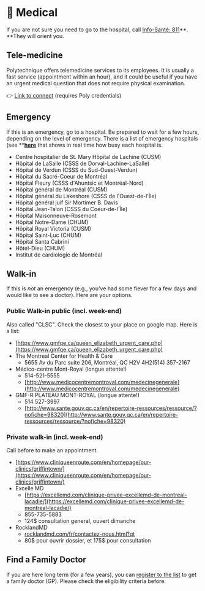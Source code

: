 # <span>🏥</span> Medical

If you are not sure you need to go to the hospital, call [Info-Santé: 811](https://www.quebec.ca/en/health/finding-a-resource/info-sante-811)**. **They will orient you.


## Tele-medicine

Polytechnique offers telemedicine services to its employees. It is usually a fast service (appointment within an hour), and it could be useful if you have an urgent medical question that does not require physical examination. 

👉 [Link to connect](https://intranet.polymtl.ca/srh/sante-bien-etre-et-qualite-de-vie-au-travail#telemedecine) (requires Poly credentials)


## Emergency

If this is an emergency, go to a hospital. Be prepared to wait for a few hours, depending on the level of emergency. There is a list of emergency hospitals (see **[**here**](https://www.indexsante.ca/urgences/#Montreal) that shows in real time how busy each hospital is.

* Centre hospitalier de St. Mary Hôpital de Lachine (CUSM)
* Hôpital de LaSalle (CSSS de Dorval-Lachine-LaSalle)
* Hôpital de Verdun (CSSS du Sud-Ouest-Verdun)
* Hôpital du Sacré-Coeur de Montréal
* Hôpital Fleury (CSSS d'Ahuntsic et Montréal-Nord)
* Hôpital général de Montréal (CUSM)
* Hôpital général du Lakeshore (CSSS de l'Ouest-de-l'Île)
* Hôpital général juif Sir Mortimer B. Davis
* Hôpital Jean-Talon (CSSS du Coeur-de-l'Île) 
* Hôpital Maisonneuve-Rosemont
* Hôpital Notre-Dame (CHUM)
* Hôpital Royal Victoria (CUSM)
* Hôpital Saint-Luc (CHUM)
* Hôpital Santa Cabrini
* Hôtel-Dieu (CHUM)
* Institut de cardiologie de Montréal


## Walk-in

If this is *not* an emergency (e.g., you've had some fiever for a few days and would like to see a doctor). Here are your options.

### Public Walk-in public (incl. week-end)

Also called "CLSC". Check the closest to your place on google map. Here is a list:

* [https://www.gmfqe.ca/queen_elizabeth_urgent_care.php](https://www.gmfqe.ca/queen_elizabeth_urgent_care.php)
* The Montreal Center for Health & Care
  * 5655 Av du Parc suite 206, Montréal, QC H2V 4H2(514) 357-2167
* Médico-centre Mont-Royal (longue attente!)
  * 514-521-5555
  * [http://www.medicocentremontroyal.com/medecinegenerale](http://www.medicocentremontroyal.com/medecinegenerale)
* GMF-R PLATEAU MONT-ROYAL (longue attente!)
  * 514 527-3997
  * [http://www.sante.gouv.qc.ca/en/repertoire-ressources/ressource/?nofiche=98320](http://www.sante.gouv.qc.ca/en/repertoire-ressources/ressource/?nofiche=98320)

### Private walk-in (incl. week-end)

Call before to make an appointment.

* [https://www.cliniqueenroute.com/en/homepage/our-clinics/griffintown/](https://www.cliniqueenroute.com/en/homepage/our-clinics/griffintown/)
* Excelle MD
  * [https://excellemd.com/clinique-privee-excellemd-de-montreal-lacadie/](https://excellemd.com/clinique-privee-excellemd-de-montreal-lacadie/)
  * 855-735-5883
  * 124$ consultation general, ouvert dimanche
* RocklandMD
  * [rocklandmd.com/fr/contactez-nous.html?qt](http://rocklandmd.com/fr/contactez-nous.html?qt)
  * 80$ pour ouvrir dossier, et 175$ pour consultation

## Find a Family Doctor

If you are here long term (for a few years), you can [register to the list](https://www.quebec.ca/en/health/finding-a-resource/registering-with-a-family-doctor) to get a family doctor (GP). Please check the eligibility criteria before.
